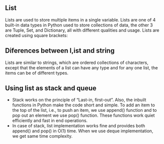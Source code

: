 ## List
Lists are used to store multiple items in a single variable.
Lists are one of 4 built-in data types in Python used to store collections of data, the other 3 are Tuple, Set, and Dictionary, all with different qualities and usage.
Lists are created using square brackets:
## Diferences between l,ist and string
Lists are similar to strings, which are ordered collections of characters, except that the elements of a list can have any type and for any one list, the items can be of different types.
## Using list as stack and queue
- Stack works on the principle of “Last-in, first-out”. Also, the inbuilt functions in Python make the code short and simple. To add an item to the top of the list, i.e., to push an item, we use append() function and to pop out an element we use pop() function. These functions work quiet efficiently and fast in end operations.
- In case of stack, list implementation works fine and provides both append() and pop() in O(1) time. When we use deque implementation, we get same time complexity.